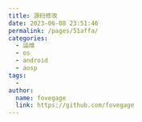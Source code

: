```yaml
---
title: 源码修改
date: 2023-06-08 23:51:46
permalink: /pages/51affa/
categories:
  - 运维
  - os
  - android
  - aosp
tags:
  - 
author: 
  name: fovegage
  link: https://github.com/fovegage
---
```

